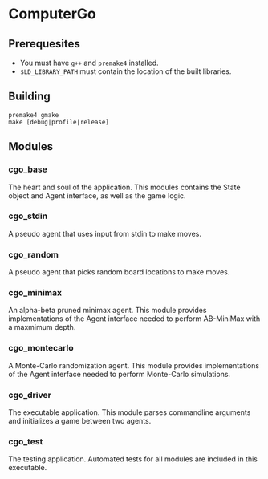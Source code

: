 # ComputerGo

## Prerequesites
* You must have `g++` and `premake4` installed.
* `$LD_LIBRARY_PATH` must contain the location of the built libraries.

## Building
```
premake4 gmake
make [debug|profile|release]
```

## Modules

### cgo_base
The heart and soul of the application. This modules contains the State object
and Agent interface, as well as the game logic.

### cgo_stdin
A pseudo agent that uses input from stdin to make moves.

### cgo_random
A pseudo agent that picks random board locations to make moves.

### cgo_minimax
An alpha-beta pruned minimax agent. This module provides implementations of the
Agent interface needed to perform AB-MiniMax with a maxmimum depth.

### cgo_montecarlo
A Monte-Carlo randomization agent. This module provides implementations of the
Agent interface needed to perform Monte-Carlo simulations.

### cgo_driver
The executable application. This module parses commandline arguments and
initializes a game between two agents.

### cgo_test
The testing application. Automated tests for all modules are included in this
executable.
